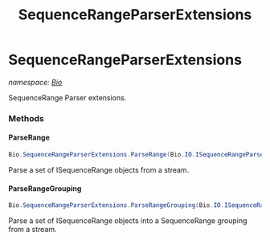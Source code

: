 ﻿---
title: SequenceRangeParserExtensions
---

# SequenceRangeParserExtensions
_namespace: [Bio](N-Bio.html)_

SequenceRange Parser extensions.

### Methods

#### ParseRange
```csharp
Bio.SequenceRangeParserExtensions.ParseRange(Bio.IO.ISequenceRangeParser,System.String)
```
Parse a set of ISequenceRange objects from a stream.

#### ParseRangeGrouping
```csharp
Bio.SequenceRangeParserExtensions.ParseRangeGrouping(Bio.IO.ISequenceRangeParser,System.String)
```
Parse a set of ISequenceRange objects into a SequenceRange
 grouping from a stream.




